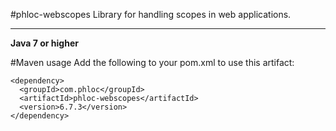 #phloc-webscopes
Library for handling scopes in web applications.

------------------------------------------------------------

**Java 7 or higher** 

#Maven usage
Add the following to your pom.xml to use this artifact:
```
<dependency>
  <groupId>com.phloc</groupId>
  <artifactId>phloc-webscopes</artifactId>
  <version>6.7.3</version>
</dependency>
```
